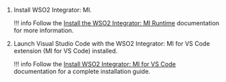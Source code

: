 1. Install WSO2 Integrator: MI.

    !!! info
        Follow the [Install the WSO2 Integrator: MI Runtime](https://mi.docs.wso2.com/en/latest/install-and-setup/install/installing-mi/) documentation for more information.

2. Launch Visual Studio Code with the WSO2 Integrator: MI for VS Code extension (MI for VS Code) installed.

    !!! info
        Follow the [Install WSO2 Integrator: MI for VS Code](https://mi.docs.wso2.com/en/latest/develop/mi-for-vscode/install-wso2-mi-for-vscode/) documentation for a complete installation guide.
    